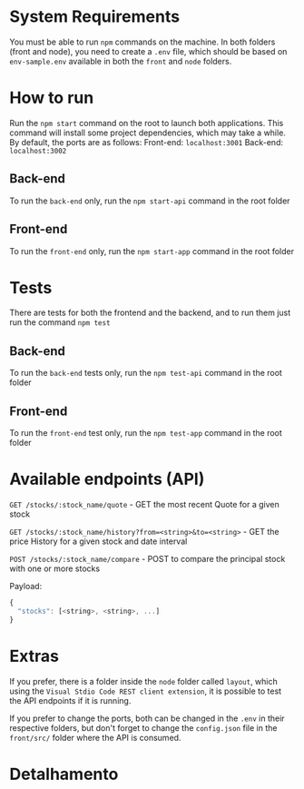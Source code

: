 # System Requirements

You must be able to run `npm` commands on the machine.
In both folders (front and node), you need to create a `.env` file, which should be based on `env-sample.env` available in both the `front` and `node` folders.

# How to run

Run the `npm start` command on the root to launch both applications. This command will install some project dependencies, which may take a while.
By default, the ports are as follows:
Front-end: `localhost:3001`
Back-end: `localhost:3002`

## Back-end

To run the `back-end` only, run the `npm start-api` command in the root folder

## Front-end

To run the `front-end` only, run the `npm start-app` command in the root folder

# Tests

There are tests for both the frontend and the backend, and to run them just run the command `npm test`

## Back-end

To run the `back-end` tests only, run the `npm test-api` command in the root folder

## Front-end

To run the `front-end` test only, run the `npm test-app` command in the root folder

# Available endpoints (API)

`GET /stocks/:stock_name/quote` - GET the most recent Quote for a given stock

`GET /stocks/:stock_name/history?from=<string>&to=<string>` - GET the price History for a given stock and date interval

`POST /stocks/:stock_name/compare` - POST to compare the principal stock with one or more stocks

Payload:

```js
{
  "stocks": [<string>, <string>, ...]
}
```

# Extras

If you prefer, there is a folder inside the `node` folder called `layout`, which using the `Visual Stdio Code REST client extension`, it is possible to test the API endpoints if it is running.

If you prefer to change the ports, both can be changed in the `.env` in their respective folders, but don't forget to change the `config.json` file in the `front/src/` folder where the API is consumed.

# Detalhamento

